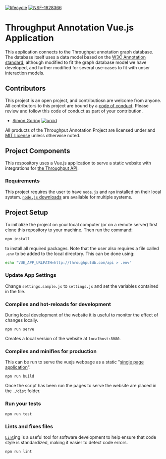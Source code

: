 [![lifecycle](https://img.shields.io/badge/lifecycle-experimental-orange.svg)](https://www.tidyverse.org/lifecycle/#experimental)
[![NSF-1928366](https://img.shields.io/badge/NSF-1928366-blue.svg)](https://nsf.gov/awardsearch/showAward?AWD_ID=1928366)

# Throughput Annotation Vue.js Application

This application connects to the Throughput annotation graph database.  The database itself uses a data model based on the [W3C Annotation standard](), although modified to fit the graph database model we have developed, and further modified for several use-cases to fit with unser interaction models.

## Contributors

This project is an open project, and contributiosn are welcome from anyone.  All contributors to this project are bound by a [code of conduct](CODE_OF_CONDUCT.md).  Please review and follow this code of conduct as part of your contribution.

  * [Simon Goring](http://goring.org) [![orcid](https://img.shields.io/badge/orcid-0000--0002--2700--4605-brightgreen.svg)](https://orcid.org/0000-0002-2700-4605)

All products of the Throughput Annotation Project are licensed under and [MIT License](LICENSE.md) unless otherwise noted.

## Project Components

This respository uses a Vue.js application to serve a static website with integrations for [the Throughput API](http://throughputdb.com/api-docs).

### Requirements

This project requires the user to have `node.js` and `npm` installed on their local system.  [`node.js` downloads](https://nodejs.org/en/download/) are available for multiple systems.

## Project Setup

To initialize the project on your local computer (or on a remote server) first clone this repository to your machine.  Then run the command:

```bash
npm install
```

to install all required packages.  Note that the user also requires a file called `.env` to be added to the local directory.  This can be done using:

```bash
echo "VUE_APP_URLPATH=http://throughputdb.com/api > .env"
```

### Update App Settings
Change `settings.sample.js` to `settings.js` and set the variables contained in the file. 


### Compiles and hot-reloads for development

During local development of the website it is useful to monitor the effect of changes locally.

```
npm run serve
```

Creates a local version of the website at `localhost:8080`.

### Compiles and minifies for production

This can be run to serve the vuejs webpage as a static "[single page application](https://en.wikipedia.org/wiki/Single-page_application)".

```
npm run build
```

Once the script has been run the pages to serve the website are placed in the `./dist` folder.

### Run your tests

```
npm run test
```

### Lints and fixes files

[`Lint`](https://en.wikipedia.org/wiki/Lint_(software))ing is a useful tool for software development to help ensure that code style is standardized, making it easier to detect code errors.

```
npm run lint
```
